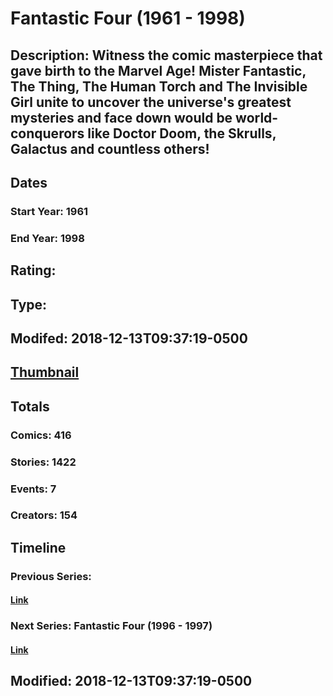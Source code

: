 # Fantastic Four (1961 - 1998)
## Description: Witness the comic masterpiece that gave birth to the Marvel Age! Mister Fantastic, The Thing, The Human Torch and The Invisible Girl unite to uncover the universe's greatest mysteries and face down would be world-conquerors like Doctor Doom, the Skrulls, Galactus and countless others!
## Dates
### Start Year: 1961
### End Year: 1998
## Rating: 
## Type: 
## Modifed: 2018-12-13T09:37:19-0500
## [Thumbnail](http://i.annihil.us/u/prod/marvel/i/mg/8/b0/5b3a640a930fb.jpg)
## Totals
### Comics: 416
### Stories: 1422
### Events: 7
### Creators: 154
## Timeline
### Previous Series: 
#### [Link]()
### Next Series: Fantastic Four (1996 - 1997)
#### [Link](http://gateway.marvel.com/v1/public/series/2123)
## Modified: 2018-12-13T09:37:19-0500